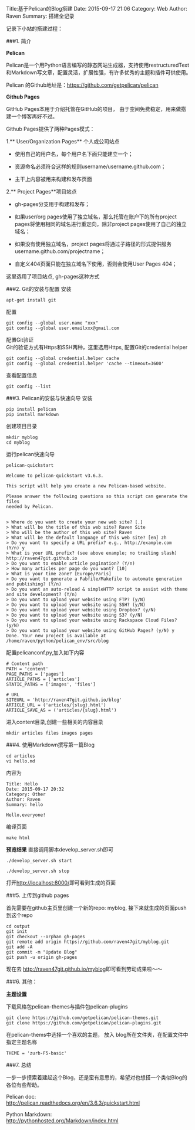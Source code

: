 Title:基于Pelican的Blog搭建 
Date: 2015-09-17 21:06
Category: Web 
Author: Raven 
Summary: 搭建全记录


记录下小站的搭建过程：

###1. 简介

**Pelican**

Pelican是一个用Python语言编写的静态网站生成器，支持使用restructuredText和Markdown写文章，配置灵活，扩展性强，有许多优秀的主题和插件可供使用。

Pelican 的Github地址是：<https://github.com/getpelican/pelican>

**Github Pages**

GitHub Pages本用于介绍托管在GitHub的项目， 由于空间免费稳定，用来做搭建一个博客再好不过。

Github Pages提供了两种Pages模式：

1.** User/Organization Pages** 个人或公司站点

- 使用自己的用户名，每个用户名下面只能建立一个；

- 资源命名必须符合这样的规则username/username.github.com；

- 主干上内容被用来构建和发布页面

2.** Project Pages**项目站点

-  gh-pages分支用于构建和发布；

- 如果user/org pages使用了独立域名，那么托管在账户下的所有project pages将使用相同的域名进行重定向，除非project pages使用了自己的独立域名；

- 如果没有使用独立域名，project pages将通过子路径的形式提供服务username.github.com/projectname；

- 自定义404页面只能在独立域名下使用，否则会使用User Pages 404；

这里选用了项目站点, gh-pages这种方式

###2. Git的安装与配置
安装

	apt-get install git

配置

	git config --global user.name "xxx"
	git config --global user.emailxxx@gmail.com 

配置Git验证   
Git的验证方式有Https和SSH两种，这里选用Https, 配置Git的credential helper

	git config --global credential.helper cache
	git config --global credential.helper 'cache --timeout=3600'

查看配置信息

	git config --list 

###3. Pelican的安装与快速向导
安装

	pip install pelican 
	pip install markdown

创建项目目录

	mkdir myblog
	cd myblog

运行pelican快速向导

	pelican-quickstart

	Welcome to pelican-quickstart v3.6.3.

	This script will help you create a new Pelican-based website.

	Please answer the following questions so this script can generate the files
	needed by Pelican.

	    
	> Where do you want to create your new web site? [.] 
	> What will be the title of this web site? Raven Site
	> Who will be the author of this web site? Raven
	> What will be the default language of this web site? [en] zh
	> Do you want to specify a URL prefix? e.g., http://example.com   (Y/n) y
	> What is your URL prefix? (see above example; no trailing slash) http://raven47git.github.io    
	> Do you want to enable article pagination? (Y/n) 
	> How many articles per page do you want? [10] 
	> What is your time zone? [Europe/Paris] 
	> Do you want to generate a Fabfile/Makefile to automate generation and publishing? (Y/n) 
	> Do you want an auto-reload & simpleHTTP script to assist with theme and site development? (Y/n) 
	> Do you want to upload your website using FTP? (y/N) 
	> Do you want to upload your website using SSH? (y/N) 
	> Do you want to upload your website using Dropbox? (y/N) 
	> Do you want to upload your website using S3? (y/N) 
	> Do you want to upload your website using Rackspace Cloud Files? (y/N) 
	> Do you want to upload your website using GitHub Pages? (y/N) y
	Done. Your new project is available at /home/raven/python/pelican_env/src/blog

配置pelicanconf.py,加入如下内容

	# Content path
	PATH = 'content'
	PAGE_PATHS = ['pages']
	ARTICLE_PATHS = ['articles']
	STATIC_PATHS = ['images', 'files']

	# URL
	SITEURL = 'http://raven47git.github.io/blog'
	ARTICLE_URL = ('articles/{slug}.html')
	ARTICLE_SAVE_AS = ('articles/{slug}.html')


进入content目录,创建一些相关的内容目录

	mkdir articles files images pages


###4. 使用Markdown撰写第一篇Blog

	cd articles
	vi hello.md
内容为

	Title: Hello
	Date: 2015-09-17 20:32
	Category: Other 
	Author: Raven 
	Summary: hello 

	Hello,everyone!

编译页面

	make html

**预览结果**
直接调用脚本develop_server.sh即可

	./develop_server.sh start

	./develop_server.sh stop


打开<http://localhost:8000/>即可看到生成的页面


###5. 上传到github pages

首先需要在github主页里创建一个新的repo: myblog, 接下来就生成的页面push到这个repo

	cd output
	git init
	git checkout --orphan gh-pages
	git remote add origin https://github.com/raven47git/myblog.git
	git add -A
	git commit -m "Update Blog"
	git push -u origin gh-pages

现在去 <http://raven47git.github.io/myblog>即可看到劳动成果啦～～

###6. 其他：

**主题设置**

下载风格包pelican-themes与插件包pelican-plugins

	git clone https://github.com/getpelican/pelican-themes.git
	git clone https://github.com/getpelican/pelican-plugins.git

在pelican-thems中选择一个喜欢的主题， 放入 blog所在文件夹，在配置文件中指定主题名称

	THEME = 'zurb-F5-basic'

###7. 总结

一步一步摸索着建起这个Blog，还是蛮有意思的，希望对也想搭一个类似Blog的各位有些帮助。

Pelican doc:    
 <http://pelican.readthedocs.org/en/3.6.3/quickstart.html>

Python Markdown:   
<http://pythonhosted.org/Markdown/index.html>

